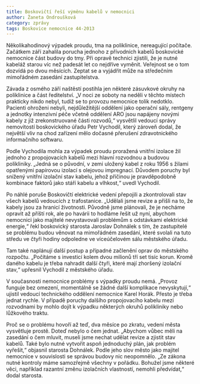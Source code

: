 ```yaml
---
title: Boskovičtí řeší výměnu kabelů v nemocnici
author: Žaneta Ondroušková
category: zprávy
tags: Boskovice nemocnice 44-2013
---
```


Několikahodinový výpadek proudu, tma na poliklinice, nereagující počítače. Začátkem září zahalila porucha jednoho z přívodních kabelů boskovické nemocnice část budovy do tmy. Při opravě technici zjistili, že je nutné kabeláž starou víc než padesát let co nejdříve vyměnit. Veřejnost se o tom dozvídá po dvou měsících. Zeptat se a vyjádřit může na středečním mimořádném zasedání zastupitelstva.

Závada z osmého září naštěstí postihla jen některé zásuvkové okruhy na poliklinice a část ředitelství. „V noci ze soboty na neděli v těchto místech prakticky nikdo nebyl, tudíž se to provozu nemocnice tolik nedotklo. Pacienti ohroženi nebyli, nejdůležitější oddělení jako operační sály, rentgeny a jednotky intenzivní péče včetně oddělení ARO jsou napájeny novými kabely z již zrekonstruované části rozvodů,“ vysvětlil vedoucí správy nemovitostí boskovického úřadu Petr Vychodil, který zároveň dodal, že největší vliv na chod zařízení mělo dočasné přerušení zdravotnického informačního softwaru.

Podle Vychodila mohla za výpadek proudu proražená vnitřní izolace žil jednoho z propojovacích kabelů mezi hlavní rozvodnou a budovou polikliniky. „Jedná se o původní, v zemi uložený kabel z roku 1956 s žilami opatřenými papírovou izolací s olejovou impregnací.  Důvodem poruchy byl snížený vnitřní izolační stav kabelu, jehož příčinou je pravděpodobně kombinace faktorů jako stáří kabelu a vlhkost,“ uvedl Vychodil.

Po náhlé poruše Boskovičtí elektrické vedení přepojili a zkontrolovali stav všech kabelů vedoucích z trafostanice. „Udělali jsme revize a přišli na to, že kabely jsou za hranicí životnosti. Původně jsme plánovali, že je necháme opravit až příští rok, ale po havárii to hodláme řešit už nyní, abychom nemocnici jako majitelé nevystavovali problémům s odstávkami elektrické energie,“ řekl boskovický starosta Jaroslav Dohnálek s tím, že zastupitelé se problému budou věnovat na mimořádném zasedání, které svolali na tuto středu ve čtyři hodiny odpoledne ve víceúčelovém sálu městského úřadu.

Tam také naplánují další postup a případné začlenění oprav do městského rozpočtu. „Počítáme s investicí kolem dvou milionů tří set tisíc korun. Kromě daného kabelu je třeba nahradit další čtyři, které mají zhoršený izolační stav,“ upřesnil Vychodil z městského úřadu.

V současnosti nemocnice problémy s výpadky proudu nemá. „Provoz funguje bez omezení, momentálně se žádné další komplikace nevyskytují,“ ujistil vedoucí technického oddělení nemocnice Karel Horák. Přesto je třeba jednat rychle. V případě poruchy dalšího propojovacího kabelu mezi rozvodnami by mohlo dojít k výpadku některých okruhů polikliniky nebo lůžkového traktu. 

Proč se o problému hovoří až teď, dva měsíce po zkratu, vedení města vysvětluje prostě. Doteď nebylo o čem jednat. „Abychom vůbec měli na zasedání o čem mluvit, museli jsme nechat udělat revize a zjistit stav kabelů. Také bylo nutné vytvořit aspoň jednoduchý plán, jak problém vyřešit,“ objasnil starosta Dohnálek. Podle jeho slov město jako majitel nemocnice v souvislosti se správou budovy nic neopomnělo. „Ze zákona nutné kontroly máme samozřejmě všechny v pořádku. Bohužel jsme některé věci, například razantní změnu izolačních vlastností, nemohli předvídat,“ dodal starosta.
